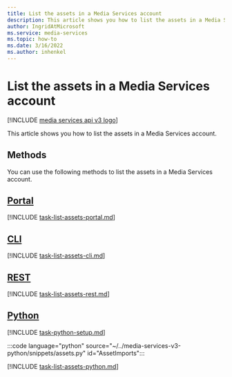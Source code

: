 ```yaml
---
title: List the assets in a Media Services account
description: This article shows you how to list the assets in a Media Services account.
author: IngridAtMicrosoft
ms.service: media-services
ms.topic: how-to
ms.date: 3/16/2022
ms.author: inhenkel
---
```


# List the assets in a Media Services account

[!INCLUDE [media services api v3 logo](./includes/v3-hr.md)]

This article shows you how to list the assets in a Media Services account.

## Methods

You can use the following methods to list the assets in a Media Services account.

## [Portal](#tab/portal/)

[!INCLUDE [task-list-assets-portal.md](./includes/task-list-assets-portal.md)]

## [CLI](#tab/cli/)

[!INCLUDE [task-list-assets-cli.md](./includes/task-list-assets-cli.md)]

## [REST](#tab/rest/)

[!INCLUDE [task-list-assets-rest.md](./includes/task-list-assets-rest.md)]

## [Python](#tab/python/)

[!INCLUDE [task-python-setup.md](./includes/task-python-setup.md)]

:::code language="python" source="~/../media-services-v3-python/snippets/assets.py" id="AssetImports":::

[!INCLUDE [task-list-assets-python.md](./includes/task-list-assets-python.md)]